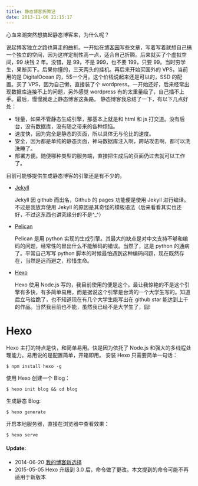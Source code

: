 ```yaml
---
title: 静态博客折腾记
date: 2013-11-06 21:15:17
---
```


心血来潮突然想搞起静态博客来，为什么呢？

说起博客独立之路也算走的曲折。一开始在[博客园](http://www.cnblogs.com/qianlifeng)写些文章，写着写着就想自己搞一个独立的空间，因为这样定制性高一点，适合自己折腾。后来就买了个虚拟空间，99 块钱 2 年。没错，是 99，不是 999，也不要 199，只要 99。当时穷学生，果断买下。后果你懂的，三天两头的挂机。再后来开始买国外的 VPS，当前用的是 DigitalOcean 的，5\$一个月。这个价钱说起来还是可以的，SSD 的配置。买了 VPS，因为自己懒，直接装了个 wordpress。一开始还好，后来经常出现数据库连接不上的问题，另外感觉 wordpress 有的太重量级了，自己插不上手。最后，慢慢就走上静态博客这条路。
静态博客我总结了一下，有以下几点好处：

- 轻量，如果不管静态生成引擎，那基本上就是和 html 和 js 打交道。没有后台，没有数据库，没有随之带来的各种烦恼。
- 速度快，因为完全是静态的页面，所以具体无与伦比的速度。
- 安全，因为都是单纯的静态页面，神马数据库注入啊，跨站攻击啊，都可以洗洗睡了。
- 部署方便。随便哪种类型的服务端，直接把生成后的页面仍过去就可以工作了。

目前可能够提供生成静态博客的引擎还是有不少的。

- [Jekyll](http://jekyllrb.com/)

  Jekyll 因 github 而出名，Github 的 pages 功能便是使用 Jekyll 进行编译。不过是我放弃使用 Jekyll 的原因是其奇怪的模板语法（后来看看其实也还好，不过这东西也讲究缘分的不是^\_^）

- [Pelican](http://getpelican.com)

  Pelican 是用 python 实现的生成引擎。其最大的缺点是对中文支持不够和编码的问题，经常性的冒出什么不能解码的错误。当然了，这是 python 的通病了。平常自己写写 python 脚本的时候最怕遇到这种编码问题，现在既然存在，当然是远而避之，珍惜生命。

- [Hexo](http://zespia.tw/hexo/)

  Hexo 使用 Node.js 写的，我目前使用的便是这个。最让我惊艳的不是这个引擎有多快，有多简单易用，而是据说这个引擎是台湾的一个大学生写的。知道后立马给跪了，也不知道现在有几个大学生能写出在 github star 能达到上千的作品。当然我目前也不能，虽然我已经不是大学生了，囧!

# Hexo

Hexo 主打的特点是快，和简单易用。快是因为依托了 Node.js 和强大的多线程处理能力。易用说的是配置简单，开箱即用。
安装 Hexo 只需要简单一句话：

```
$ npm install hexo -g
```

使用 Hexo 创建一个 Blog：

```
$ hexo init blog && cd blog
```

生成静态 Blog:

```
$ hexo generate
```

开启本地服务器，直接在浏览器中查看效果：

```
$ hexo serve
```

#### Update:

- 2014-06-20 [我的博客新选择](/post/my_new_choise_for_blogging/)
- 2015-05-05 Hexo 升级到 3.0 后，命令做了更改。本文提到的命令可能不再适用于新版本

